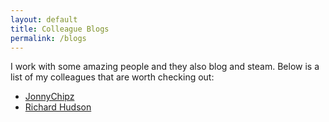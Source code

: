 ```yaml
---
layout: default
title: Colleague Blogs
permalink: /blogs
---
```

I work with some amazing people and they also blog and steam. Below is a list of my colleagues that are worth checking out:

- [JonnyChipz](https://jonnychipz.com)
- [Richard Hudson](https://www.devopsrich.com)
